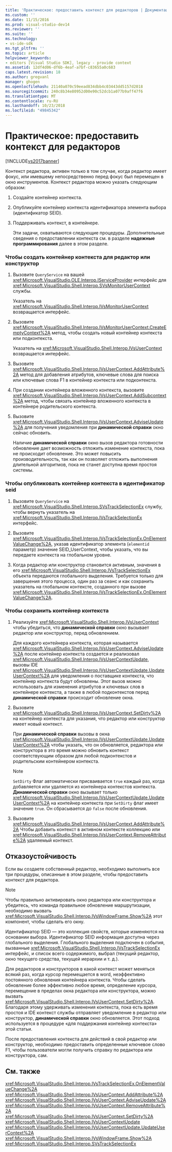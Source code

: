 ```yaml
---
title: 'Практическое: предоставить контекст для редакторов | Документация Майкрософт'
ms.custom: ''
ms.date: 11/15/2016
ms.prod: visual-studio-dev14
ms.reviewer: ''
ms.suite: ''
ms.technology:
- vs-ide-sdk
ms.tgt_pltfrm: ''
ms.topic: article
helpviewer_keywords:
- editors [Visual Studio SDK], legacy - provide context
ms.assetid: 12df4d06-df6b-4eaf-a7bf-c83655a0c683
caps.latest.revision: 18
ms.author: gregvanl
manager: ghogen
ms.openlocfilehash: 21140a070c59eead834dbb4c03443dd5157d2018
ms.sourcegitcommit: 240c8b34e80952d00e90c52dcb1a077b9aff47f6
ms.translationtype: MT
ms.contentlocale: ru-RU
ms.lasthandoff: 10/23/2018
ms.locfileid: "49845342"
---
```

# <a name="how-to-provide-context-for-editors"></a>Практическое: предоставить контекст для редакторов
[!INCLUDE[vs2017banner](../includes/vs2017banner.md)]

Контекст редактора, активен только в том случае, когда редактор имеет фокус, или имевшему непосредственно перед фокус был перемещен в окно инструментов. Контекст редактора можно указать следующим образом:  
  
1. Создайте контейнер контекста.  
  
2. Опубликуйте контейнер контекста идентификатора элемента выбора (идентификатор SEID).  
  
3. Поддерживать контекст, в контейнере.  
  
   Эти задачи, охватываются следующие процедуры. Дополнительные сведения о предоставлении контекста см. в разделе **надежные программирования** далее в этом разделе.  
  
### <a name="to-create-a-context-bag-for-an-editor-or-a-designer"></a>Чтобы создать контейнер контекста для редактор или конструктор  
  
1.  Вызовите `QueryService` на вашей <xref:Microsoft.VisualStudio.OLE.Interop.IServiceProvider> интерфейс для <xref:Microsoft.VisualStudio.Shell.Interop.SVsMonitorUserContext> службы.  
  
     Указатель на <xref:Microsoft.VisualStudio.Shell.Interop.IVsMonitorUserContext> возвращается интерфейс.  
  
2.  Вызовите <xref:Microsoft.VisualStudio.Shell.Interop.IVsMonitorUserContext.CreateEmptyContext%2A> метод, чтобы создать новый контейнер контекста или подконтекста.  
  
     Указатель на <xref:Microsoft.VisualStudio.Shell.Interop.IVsUserContext> возвращается интерфейс.  
  
3.  Вызовите <xref:Microsoft.VisualStudio.Shell.Interop.IVsUserContext.AddAttribute%2A> метод для добавления атрибутов, ключевые слова для поиска или ключевые слова F1 в контейнер контекста или подконтекста.  
  
4.  При создании контейнера вложенного контекста, вызовите <xref:Microsoft.VisualStudio.Shell.Interop.IVsUserContext.AddSubcontext%2A> метод, чтобы связать контейнер вложенного контекста в контейнере родительского контекста.  
  
5.  Вызовите <xref:Microsoft.VisualStudio.Shell.Interop.IVsUserContext.AdviseUpdate%2A> для получения уведомления при **динамической справки** окно сейчас обновить.  
  
     Наличие **динамической справки** окно вызов редактора готовности обновление дает возможность отложить изменение контекста, пока не происходит обновление. Это может повысить производительность, так как он позволяет отложить выполнения длительной алгоритмов, пока не станет доступна время простоя системы.  
  
### <a name="to-publish-the-context-bag-to-the-seid"></a>Чтобы опубликовать контейнер контекста в идентификатор seid  
  
1.  Вызовите `QueryService` на <xref:Microsoft.VisualStudio.Shell.Interop.SVsTrackSelectionEx> службу, чтобы вернуть указатель на <xref:Microsoft.VisualStudio.Shell.Interop.IVsTrackSelectionEx> интерфейс.  
  
2.  Вызовите <xref:Microsoft.VisualStudio.Shell.Interop.IVsTrackSelectionEx.OnElementValueChange%2A>, указав идентификатор элемента (`elementid` параметр) значение SEID_UserContext, чтобы указать, что вы передаете контекста на глобальном уровне.  
  
3.  Когда редактор или конструктор становится активным, значения в его <xref:Microsoft.VisualStudio.Shell.Interop.IVsTrackSelectionEx> объекта передаются глобального выделения. Требуется только для завершения этого процесса, один раз за сеанс и как сохранить указатель на глобальном контексте, созданного при вызове <xref:Microsoft.VisualStudio.Shell.Interop.IVsTrackSelectionEx.OnElementValueChange%2A>.  
  
### <a name="to-maintain-the-context-bag"></a>Чтобы сохранить контейнер контекста  
  
1.  Реализуйте <xref:Microsoft.VisualStudio.Shell.Interop.IVsUserContext> чтобы убедиться, что **динамической справки** окно вызывает редактор или конструктор, перед обновлением.  
  
     Для каждого контейнера контекста, которая называется <xref:Microsoft.VisualStudio.Shell.Interop.IVsUserContext.AdviseUpdate%2A> после контейнер контекста создается и реализовал <xref:Microsoft.VisualStudio.Shell.Interop.IVsUserContextUpdate>, вызовы IDE <xref:Microsoft.VisualStudio.Shell.Interop.IVsUserContextUpdate.UpdateUserContext%2A> для уведомления о поставщике контекста, что контейнер контекста будут обновлены. Этот вызов можно использовать для изменения атрибутов и ключевых слов в контейнере контекста, а также в любой подконтекстов перед **динамической справки** происходит обновление окна.  
  
2.  Вызовите <xref:Microsoft.VisualStudio.Shell.Interop.IVsUserContext.SetDirty%2A> на контейнер контекста для указания, что редактор или конструктор имеет новый контекст.  
  
     При **динамической справки** вызовы в окна <xref:Microsoft.VisualStudio.Shell.Interop.IVsUserContextUpdate.UpdateUserContext%2A> чтобы указать, что он обновляется, редактора или конструктора в это время можно обновить контекст соответствующим образом для любой подконтекстов и родительским контейнером контекста.  
  
    > [!NOTE]
    >  `SetDirty` Флаг автоматически присваивается `true` каждый раз, когда добавляется или удаляется из контейнера контекстов контекста. **Динамической справки** окно вызывает только <xref:Microsoft.VisualStudio.Shell.Interop.IVsUserContextUpdate.UpdateUserContext%2A> на контейнер контекста при `SetDirty` флаг имеет значение `true`. Он сбрасывается до `false` после обновления.  
  
3.  Вызовите <xref:Microsoft.VisualStudio.Shell.Interop.IVsUserContext.AddAttribute%2A> Чтобы добавить контекст в активном контексте коллекцию или <xref:Microsoft.VisualStudio.Shell.Interop.IVsUserContext.RemoveAttribute%2A> удаляемый контекст.  
  
## <a name="robust-programming"></a>Отказоустойчивость  
 Если вы создаете собственный редактор, необходимо выполнить все три процедуры, описанные в этом разделе, чтобы предоставить контекст для редактора.  
  
> [!NOTE]
>  Чтобы правильно активировать окно редактора или конструктора и убедитесь, что команда правильное обновление маршрутизации, необходимо вызвать <xref:Microsoft.VisualStudio.Shell.Interop.IVsWindowFrame.Show%2A> этот компонент, чтобы сделать его окну.  
  
 Идентификатор SEID — это коллекция свойств, которые изменяются на основании выбора. Идентификатор SEID информация доступна через глобального выделения. Глобального выделения подключен в события, вызванные <xref:Microsoft.VisualStudio.Shell.Interop.IVsTrackSelectionEx> интерфейс, и список всего содержимого, выбрал (текущий редактор, окно текущего средства, текущей иерархии и т. д.).  
  
 Для редакторов и конструкторов в какой контекст может меняться всякий раз, когда курсор перемещается в word, неэффективно постоянного обновления контейнера контекста. Чтобы сделать обновление более эффективно любое время, определение курсора, перемещение в пределах окна редактора или конструктора, можно вызвать <xref:Microsoft.VisualStudio.Shell.Interop.IVsUserContext.SetDirty%2A>. Благодаря этому удерживать изменения контекста, пока есть время простоя и IDE контекст службы отправляет уведомление в редактор или конструктор, **динамической справки** окно обновляется. Этот подход используется в процедуре «для поддержания контейнер контекста» этой статьи.  
  
 После предоставления контекста для действий в свой редактор или конструктор, необходимо предоставить определенные ключевое слово F1, чтобы пользователи могли получить справку по редактора или конструктора, сам.  
  
## <a name="see-also"></a>См. также  
 <xref:Microsoft.VisualStudio.Shell.Interop.IVsTrackSelectionEx.OnElementValueChange%2A>   
 <xref:Microsoft.VisualStudio.Shell.Interop.IVsUserContext.AddAttribute%2A>   
 <xref:Microsoft.VisualStudio.Shell.Interop.IVsUserContext.AdviseUpdate%2A>   
 <xref:Microsoft.VisualStudio.Shell.Interop.IVsUserContext.RemoveAttribute%2A>   
 <xref:Microsoft.VisualStudio.Shell.Interop.IVsUserContext.SetDirty%2A>   
 <xref:Microsoft.VisualStudio.Shell.Interop.IVsUserContextUpdate>   
 <xref:Microsoft.VisualStudio.Shell.Interop.IVsUserContextUpdate.UpdateUserContext%2A>   
 <xref:Microsoft.VisualStudio.Shell.Interop.IVsWindowFrame.Show%2A>   
 <xref:Microsoft.VisualStudio.Shell.Interop.SVsTrackSelectionEx>

